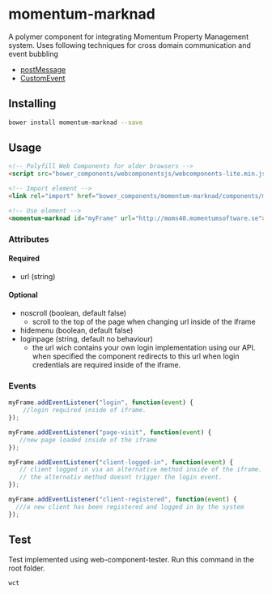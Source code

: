 # momentum-marknad
A polymer component for integrating Momentum Property Management system.
Uses following techniques for cross domain communication and event bubbling
* [postMessage](https://developer.mozilla.org/en-US/docs/Web/API/Window/postMessage)
* [CustomEvent](https://developer.mozilla.org/en-US/docs/Web/API/CustomEvent)

## Installing
```sh
bower install momentum-marknad --save
```


## Usage
```html
<!-- Polyfill Web Components for older browsers -->
<script src="bower_components/webcomponentsjs/webcomponents-lite.min.js"></script>

<!-- Import element -->
<link rel="import" href="bower_components/momentum-marknad/components/momentum-marknad.html">

<!-- Use element -->
<momentum-marknad id="myFrame" url="http://moms40.momentumsoftware.se"></momentum-marknad>
```

### Attributes
#### Required
+ url (string)

#### Optional
+ noscroll (boolean, default false)
  - scroll to the top of the page when changing url inside of the iframe
+ hidemenu (boolean, default false)
+ loginpage (string, default no behaviour)
  - the url wich contains your own login implementation using our API. when specified the component redirects to this url when login credentials are required inside of the iframe.

### Events
```javascript
myFrame.addEventListener("login", function(event) {
    //login required inside of iframe.
});

myFrame.addEventListener("page-visit", function(event) {
   //new page loaded inside of the iframe
});

myFrame.addEventListener("client-logged-in", function(event) {
   // client logged in via an alternative method inside of the iframe.
   // the alternativ method doesnt trigger the login event.
});

myFrame.addEventListener("client-registered", function(event) {
  ///a new client has been registered and logged in by the system
});
```

## Test
Test implemented using web-component-tester. Run this command in the root folder.
```sh
wct
```
